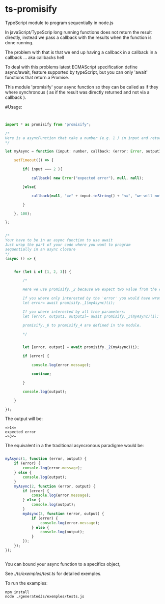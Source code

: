 # ts-promisify

TypeScript module to program sequentially in node.js 

In javaScript/TypeScrip long running functions does not return the result directly,
instead we pass a callback with the results when the function is done running.

The problem with that is that we end up having a callback in a callback in a callback ... aka callbacks hell

To deal with this problems latest ECMAScript specification define async/await, feature supported by typeScript,
but you can only 'await' functions that return a Promise.

This module 'promisify' your async function so they can be called
as if they where synchronous ( as if the result was directly returned and not via a callback ).

#Usage:


```javaScript


import * as promisify from "promisify";

/*
Here is a asyncFunction that take a number (e.g. 1 ) in input and return a string (e.g. "=>1<=") after 100ms
*/

let myAsync = function (input: number, callback: (error: Error, output1: string, output2: string) => void): void {

    setTimeout(() => {

        if( input === 2 ){

            callback( new Error("expected error"), null, null);

        }else{

            callback(null, "=>" + input.toString() + "<=", "we will note use this value");

        }

    }, 100);

};


/*
Your have to be in an async function to use await
Just wrap the part of your code where you want to program
sequentially in an async closure
*/
(async () => {


    for (let i of [1, 2, 3]) {

        /*

        Here we use promisify._2 because we expect two value from the callback.

        If you where only interested by the 'error' you would have wrote: 
        let error= await promisify._1(myAsync)(i);

        If you where interested by all tree parameters:
        let [error, output1, output2]= await promisify._3(myAsync)(i);

        promisify._0 to promisify_4 are defined in the module.

        */


        let [error, output] = await promisify._2(myAsync)(i);

        if (error) {

            console.log(error.message);

            continue;

        }

        console.log(output);

    }

});

```

The output will be: 

```shell
=>1<=
expected error
=>3<=
```



The equivalent in a the traditional asyncronous paradigme would be:

```javaScript

myAsync(1, function (error, output) {
    if (error) {
        console.log(error.message);
    } else {
        console.log(output);
    }
    myAsync(2, function (error, output) {
        if (error) {
            console.log(error.message);
        } else {
            console.log(output);
        }
        myAsync(3, function (error, output) {
            if (error) {
                console.log(error.message);
            } else {
                console.log(output);
            }
        });
    });
});



```

You can bound your async function to a specifics object,

See *./ts/exemples/test.ts* for detailed exemples.


To run the examples:

````shell
npm install 
node ./generatedJs/exemples/tests.js
````

